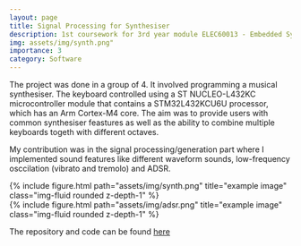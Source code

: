 ```yaml
---
layout: page
title: Signal Processing for Synthesiser 
description: 1st coursework for 3rd year module ELEC60013 - Embedded Systems
img: assets/img/synth.png"
importance: 3
category: Software
---
```


The project was done in a group of 4. It involved programming a musical synthesiser. The keyboard controlled using a ST NUCLEO-L432KC microcontroller module that contains a STM32L432KCU6U processor, which has an Arm Cortex-M4 core. The aim was to provide users with common synthesiser feastures as well as the ability to combine multiple keyboards togeth with different octaves.

My contribution was in the signal processing/generation part where I implemented sound features like different waveform sounds, low-frequency osccilation (vibrato and tremolo) and ADSR. 

<div class="row">
    <div class="col-sm mt-3 mt-md-0">
        {% include figure.html path="assets/img/synth.png" title="example image" class="img-fluid rounded z-depth-1" %}
    </div>
    <div class="col-sm mt-3 mt-md-0">
        {% include figure.html path="assets/img/adsr.png" title="example image" class="img-fluid rounded z-depth-1" %}
    </div>
</div>

The repository and code can be found [here](https://github.com/rkhoury18/Embedded_CW2/tree/master/doc)